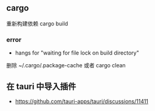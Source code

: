 ## cargo 

重新构建依赖 cargo build

### error

* hangs for "waiting for file lock on build directory"

删除 ~/.cargo/.package-cache 或者 cargo clean

## 在 tauri 中导入插件

* https://github.com/tauri-apps/tauri/discussions/11411